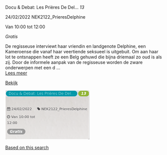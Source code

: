 Docu & Debat: Les Prières De Del... *13*

  
24/02/2022 NEK2122\_PrieresDelphine  

Van 10:00 tot 12:00

*Gratis*

  

De regisseuse interviewt haar vriendin en landgenote Delphine, een Kameroense die vanaf haar veertiende seksueel is uitgebuit. Om aan haar lot te ontsnappen heeft ze een Belg gehuwd die bijna driemaal zo oud is als zij. Door de informele aanpak van de regisseuse worden de zware onderwerpen met een d  ...  
[Lees meer](https://tickets.vgc.be/activity/subscribe/NEK2122_PrieresDelphine)

[Bekijk](https://tickets.vgc.be/activity/subscribe/NEK2122_PrieresDelphine)

![](69304.png)

[Based on this search](https://tickets.vgc.be/activity/index?&vrijeplaatsen=1&Age%5B%5D=3%2C5&entity=241)